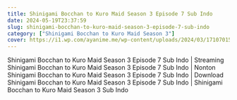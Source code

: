 ```yaml
---
title: Shinigami Bocchan to Kuro Maid Season 3 Episode 7 Sub Indo
date: 2024-05-19T23:37:59
slug: shinigami-bocchan-to-kuro-maid-season-3-episode-7-sub-indo
category: ["Shinigami Bocchan to Kuro Maid Season 3"]
cover: https://i1.wp.com/ayanime.me/wp-content/uploads/2024/03/1710701520-6985-141839.jpg
---
```


<p>Shinigami Bocchan to Kuro Maid Season 3 Episode 7 Sub Indo | Streaming Shinigami Bocchan to Kuro Maid Season 3 Episode 7 Sub Indo | Nonton Shinigami Bocchan to Kuro Maid Season 3 Episode 7 Sub Indo | Download Shinigami Bocchan to Kuro Maid Season 3 Episode 7 Sub Indo | Shinigami Bocchan to Kuro Maid Season 3 Sub Indo</p>

